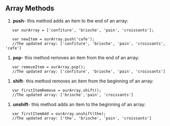 ## Array Methods

1. **push**- this method adds an item to the end of an array:  

```
   var ourArray = ['confiture', 'brioche', 'pain', 'croissants'];  

   var newItem = ourArray.push('cafe');  
   //The updated array: ['confiture', 'brioche', 'pain', 'croissants', 'cafe']  
```

1. **pop**- this method removes an item from the end of an array:  

```
   var removeItem = ourArray.pop();  
   //The updated array: ['confiture', 'brioche', 'pain', 'croissants']  
```

1. **shift**- this method removes an item from the beginning of an array:  

```
   var firstItemRemove = ourArray.shift();  
   //The updated array: ['brioche','pain', 'croissants']  
```

1. **unshift**- this method adds an item to the beginning of an array:  

```
   var firstItemAdd = ourArray.unshift(the);  
   //The updated array: ['the', 'brioche', 'pain', 'croissants']  
```
